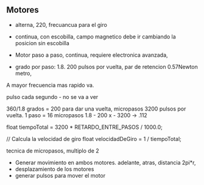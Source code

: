 ## Motores 

- alterna, 220, frecuancua para el giro 

- continua, 
con escobilla, campo magnetico debe ir cambiando la posicion 
sin escobilla

- Motor paso a paso, continua, requiere electronica avanzada, 

- grado por paso: 1.8. 200 pulsos por vuelta, par de retencion 0.57Newton metro,

A mayor frecuencia mas rapido va.

pulso cada segundo - no se va a ver

360/1.8 grados = 200 para dar una vuelta, micropasos 3200 pulsos por vuelta. 1 paso = 16 micropasos
1.8 - 200
x - 3200 -> .112 

float tiempoTotal = 3200 * RETARDO_ENTRE_PASOS / 1000.0;
  
  // Calcula la velocidad de giro
  float velocidadDeGiro = 1 / tiempoTotal;

tecnica de micropasos, multiplo de 2 


- Generar movimiento en ambos motores. adelante, atras, distancia 2pi*r, 
- desplazamiento de los motores
- generar pulsos para mover el motor
